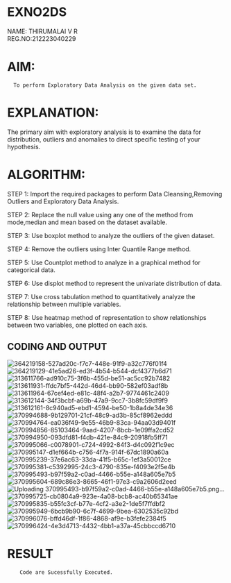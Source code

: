 # EXNO2DS
NAME: THIRUMALAI V R</br>
REG.NO:212223040229</br>
# AIM:
      To perform Exploratory Data Analysis on the given data set.
      
# EXPLANATION:
  The primary aim with exploratory analysis is to examine the data for distribution, outliers and anomalies to direct specific testing of your hypothesis.
  
# ALGORITHM:
STEP 1: Import the required packages to perform Data Cleansing,Removing Outliers and Exploratory Data Analysis.

STEP 2: Replace the null value using any one of the method from mode,median and mean based on the dataset available.

STEP 3: Use boxplot method to analyze the outliers of the given dataset.

STEP 4: Remove the outliers using Inter Quantile Range method.

STEP 5: Use Countplot method to analyze in a graphical method for categorical data.

STEP 6: Use displot method to represent the univariate distribution of data.

STEP 7: Use cross tabulation method to quantitatively analyze the relationship between multiple variables.

STEP 8: Use heatmap method of representation to show relationships between two variables, one plotted on each axis.

## CODING AND OUTPUT
![364219158-527ad20c-f7c7-448e-91f9-a32c776f01f4](https://github.com/user-attachments/assets/630b2847-1631-4736-bb3b-e1d8340bf7fb)
![364219129-41e5ad26-ed3f-4b54-b544-dcf4377b6d71](https://github.com/user-attachments/assets/3df0c010-eff4-4621-8e16-e44a26d2c970)
![313611766-ad910c75-3f6b-455d-be51-ac5cc92b7482](https://github.com/user-attachments/assets/577e9f63-7143-4ba0-b22f-b834020f4629)
![313611931-ffdc7bf5-442d-46d4-bb90-582ef03adf8b](https://github.com/user-attachments/assets/49c42d50-5cd6-4358-b54f-22c85a111ba4)
![313611964-67cef4ed-e81c-48f4-a2b7-9774461c2409](https://github.com/user-attachments/assets/21ac6f4d-a2f4-49fa-882e-043193c6ee38)
![313612144-34f3bcbf-a69b-47a9-9cc7-3b8fc59df9f9](https://github.com/user-attachments/assets/86064365-0b2a-4014-9875-d244f6a41671)
![313612161-8c940ad5-ebd1-4594-be50-1b8a4de34e36](https://github.com/user-attachments/assets/59c0d1dd-0126-4169-b63e-8fced4d58e62)
![370994688-9b129701-21cf-48c9-ad3b-85cf8962eddd](https://github.com/user-attachments/assets/364b8cc8-1e55-4d26-80d8-bb16353d7db4)
![370994764-ea036f49-9e55-46b9-83ca-94aa03d9401f](https://github.com/user-attachments/assets/65207bcd-6049-483d-a595-cec4e5787e81)
![370994856-85103464-9aad-4207-8bcb-1e09ffa2cd52](https://github.com/user-attachments/assets/b4e12ac2-acf5-4766-9073-eb9858cdee70)
![370994950-093dfd81-f4db-421e-84c9-20918fb5ff71](https://github.com/user-attachments/assets/79a6554c-dc77-4e88-8e2b-360ab97c74ac)
![370995066-c0078901-c724-4992-84f3-d4c092f1c9ec](https://github.com/user-attachments/assets/87f281c0-0991-4091-925c-75b482a8650b)
![370995147-d1ef664b-c756-4f7a-914f-67dc1890a60a](https://github.com/user-attachments/assets/65051d2d-e503-49a7-9b5e-ca71c99db301)
![370995239-37e6ac63-33da-41f5-b65c-1ef3a50012ce](https://github.com/user-attachments/assets/96ae8b36-a2dd-4122-b7fd-6d83e7e73c42)
![370995381-c5392995-24c3-4790-835e-f4093e2f5e4b](https://github.com/user-attachments/assets/ecb3f83c-fc86-42d4-b4e8-48eeeae011e6)
![370995493-b97f59a2-c0ad-4466-b55e-a148a605e7b5](https://github.com/user-attachments/assets/5474e9c6-6100-463f-b458-788197295852)
![370995604-689c86e3-8665-46f1-97e3-c9a2606d2eed](https://github.com/user-attachments/assets/01b25bc4-149e-4deb-9a3e-8f244b9e439b)
![Uploading 370995493-b97f59a2-c0ad-4466-b55e-a148a605e7b5.png…]()
![370995725-cb0804a9-923e-4a08-bcb8-ac40b65341ae](https://github.com/user-attachments/assets/d01cf0e0-8f6f-448f-8d3a-c28ea44161b1)
![370995835-b55fc3cf-b77e-4cf2-a3e2-1de5f7ffdbf2](https://github.com/user-attachments/assets/4a301496-2b74-479e-be78-ab4cb8cba5b3)
![370995949-6bcb9b90-6c7f-4699-9bea-6302535c92bd](https://github.com/user-attachments/assets/6a43ddd1-210a-409e-8acd-494d0c87c8e4)
![370996076-bffd46df-1f86-4868-af9e-b3fefe2384f5](https://github.com/user-attachments/assets/caaf0fc1-2e2c-47a2-b56f-b1d36525fb5b)
![370996424-4e3d4713-4432-4bb1-a37a-45cbbccd6710](https://github.com/user-attachments/assets/b01e0cef-4c04-4be1-8bab-aa8d009d2beb)

# RESULT
        Code are Sucessfully Executed.
